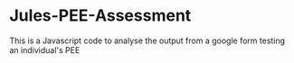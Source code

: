 # Jules-PEE-Assessment
This is a Javascript code to analyse the output from a google form testing an individual's PEE
